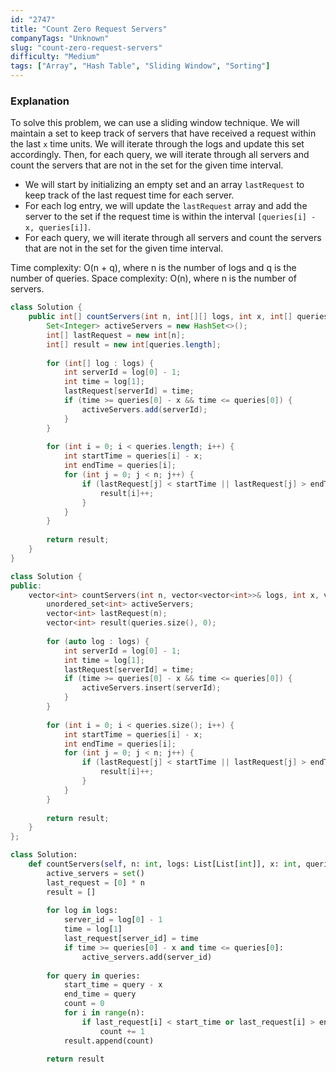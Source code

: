 ```yaml
---
id: "2747"
title: "Count Zero Request Servers"
companyTags: "Unknown"
slug: "count-zero-request-servers"
difficulty: "Medium"
tags: ["Array", "Hash Table", "Sliding Window", "Sorting"]
---
```


### Explanation

To solve this problem, we can use a sliding window technique. We will maintain a set to keep track of servers that have received a request within the last `x` time units. We will iterate through the logs and update this set accordingly. Then, for each query, we will iterate through all servers and count the servers that are not in the set for the given time interval.

- We will start by initializing an empty set and an array `lastRequest` to keep track of the last request time for each server.
- For each log entry, we will update the `lastRequest` array and add the server to the set if the request time is within the interval `[queries[i] - x, queries[i]]`.
- For each query, we will iterate through all servers and count the servers that are not in the set for the given time interval.

Time complexity: O(n + q), where n is the number of logs and q is the number of queries.
Space complexity: O(n), where n is the number of servers.
```java
class Solution {
    public int[] countServers(int n, int[][] logs, int x, int[] queries) {
        Set<Integer> activeServers = new HashSet<>();
        int[] lastRequest = new int[n];
        int[] result = new int[queries.length];
        
        for (int[] log : logs) {
            int serverId = log[0] - 1;
            int time = log[1];
            lastRequest[serverId] = time;
            if (time >= queries[0] - x && time <= queries[0]) {
                activeServers.add(serverId);
            }
        }
        
        for (int i = 0; i < queries.length; i++) {
            int startTime = queries[i] - x;
            int endTime = queries[i];
            for (int j = 0; j < n; j++) {
                if (lastRequest[j] < startTime || lastRequest[j] > endTime) {
                    result[i]++;
                }
            }
        }
        
        return result;
    }
}
```

```cpp
class Solution {
public:
    vector<int> countServers(int n, vector<vector<int>>& logs, int x, vector<int>& queries) {
        unordered_set<int> activeServers;
        vector<int> lastRequest(n);
        vector<int> result(queries.size(), 0);
        
        for (auto log : logs) {
            int serverId = log[0] - 1;
            int time = log[1];
            lastRequest[serverId] = time;
            if (time >= queries[0] - x && time <= queries[0]) {
                activeServers.insert(serverId);
            }
        }
        
        for (int i = 0; i < queries.size(); i++) {
            int startTime = queries[i] - x;
            int endTime = queries[i];
            for (int j = 0; j < n; j++) {
                if (lastRequest[j] < startTime || lastRequest[j] > endTime) {
                    result[i]++;
                }
            }
        }
        
        return result;
    }
};
```

```python
class Solution:
    def countServers(self, n: int, logs: List[List[int]], x: int, queries: List[int]) -> List[int]:
        active_servers = set()
        last_request = [0] * n
        result = []
        
        for log in logs:
            server_id = log[0] - 1
            time = log[1]
            last_request[server_id] = time
            if time >= queries[0] - x and time <= queries[0]:
                active_servers.add(server_id)
        
        for query in queries:
            start_time = query - x
            end_time = query
            count = 0
            for i in range(n):
                if last_request[i] < start_time or last_request[i] > end_time:
                    count += 1
            result.append(count)
        
        return result
```